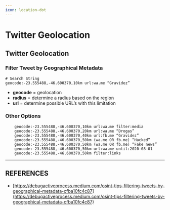 ```yaml
---
icon: location-dot
---
```


# Twitter Geolocation

## Twitter Geolocation

### Filter Tweet by Geographical Metadata

```
# Search String
geocode:-23.555488,-46.600370,10km url:wa.me “Gravidez”
```

* **geocode** = geolocation
* **radius** = determine a radius based on the region
* **url** = determine possible URL’s with this limitation

### Other Options

```
    geocode:-23.555488,-46.600370,10km url:wa.me filter:media
    geocode:-23.555488,-46.600370,20km url:wa.me “Drogas”
    geocode:-23.555488,-46.600370,40km url:fb.me “Gravidez”
    geocode:-23.555488,-46.600370,50km (wa.me OR fb.me) “Hacked”
    geocode:-23.555488,-46.600370,50km (wa.me OR fb.me) “Fake news”
    geocode:-23.555488,-46.600370,50km url:wa.me until:2020–08–01
    geocode:-23.555488,-46.600370,50km filter:links
```





***

## REFERENCES

* [https://debugactiveprocess.medium.com/osint-tips-filtering-tweets-by-geographical-metadata-cfba10fc4c87](https://debugactiveprocess.medium.com/osint-tips-filtering-tweets-by-geographical-metadata-cfba10fc4c87)
